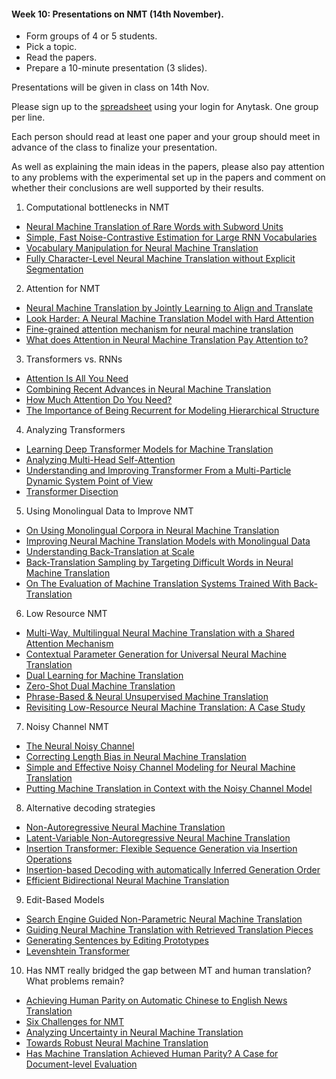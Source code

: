 #### Week 10: Presentations on NMT (14th November).

* Form groups of 4 or 5 students.
* Pick a topic.
* Read the papers.
* Prepare a 10-minute presentation (3 slides).

Presentations will be given in class on 14th Nov. 
 
Please sign up to the [spreadsheet](https://docs.google.com/spreadsheets/d/1mqqZpngL81q8x6YXz4NhDSYbVh2W5rIw32sfPeTpW1A/edit?usp=sharing) using your login for Anytask. One group per line.  

Each person should read at least one paper and your group should meet in advance of the class to finalize your presentation. 

As well as explaining the main ideas in the papers, please also pay attention to any problems with the experimental set up in the papers and comment on whether their conclusions are well supported by their results.

1. Computational bottlenecks in NMT
  * [Neural Machine Translation of Rare Words with Subword Units](https://arxiv.org/pdf/1508.07909.pdf)
  * [Simple, Fast Noise-Contrastive Estimation for Large RNN Vocabularies](http://www.aclweb.org/anthology/N16-1145.pdf)
  * [Vocabulary Manipulation for Neural Machine Translation](http://www.aclweb.org/anthology/P16-2021)
  * [Fully Character-Level Neural Machine Translation without Explicit Segmentation](http://aclweb.org/anthology/Q17-1026)

2. Attention for NMT
  * [Neural Machine Translation by Jointly Learning to Align and Translate](https://arxiv.org/abs/1409.0473)
  * [Look Harder: A Neural Machine Translation Model with Hard Attention](https://www.aclweb.org/anthology/P19-1290/)
  * [Fine-grained attention mechanism for neural machine translation](https://arxiv.org/abs/1803.11407)
  * [What does Attention in Neural Machine Translation Pay Attention to?](https://www.aclweb.org/anthology/I17-1004.pdf)

3. Transformers vs. RNNs
  * [Attention Is All You Need](https://arxiv.org/abs/1706.03762)
  * [Combining Recent Advances in Neural Machine Translation](https://arxiv.org/pdf/1804.09849.pdf)
  * [How Much Attention Do You Need?](https://www.aclweb.org/anthology/P18-1167.pdf)  
  * [The Importance of Being Recurrent for Modeling Hierarchical Structure](https://arxiv.org/pdf/1803.03585.pdf)

4. Analyzing Transformers
  * [Learning Deep Transformer Models for Machine Translation](https://arxiv.org/abs/1906.01787)
  * [Analyzing Multi-Head Self-Attention](https://arxiv.org/pdf/1905.09418.pdf) 
  * [Understanding and Improving Transformer From a Multi-Particle Dynamic System Point of View](https://arxiv.org/abs/1906.02762)
  * [Transformer Disection](https://arxiv.org/pdf/1908.11775.pdf)

5. Using Monolingual Data to Improve NMT
  * [On Using Monolingual Corpora in Neural Machine Translation](https://arxiv.org/pdf/1503.03535.pdf)
  * [Improving Neural Machine Translation Models with Monolingual Data](https://arxiv.org/abs/1511.06709)
  * [Understanding Back-Translation at Scale](https://arxiv.org/pdf/1808.09381.pdf)
  * [Back-Translation Sampling by Targeting Difficult Words in Neural Machine Translation](https://arxiv.org/pdf/1808.09006.pdf)
  * [On The Evaluation of Machine Translation Systems Trained With Back-Translation](https://arxiv.org/pdf/1908.05204.pdf)

6. Low Resource NMT
  * [Multi-Way, Multilingual Neural Machine Translation with a Shared Attention Mechanism](http://www.aclweb.org/anthology/N16-1101)
  * [Contextual Parameter Generation for Universal Neural Machine Translation](https://arxiv.org/abs/1808.08493)
  * [Dual Learning for Machine Translation](https://arxiv.org/pdf/1611.00179.pdf)
  * [Zero-Shot Dual Machine Translation](https://arxiv.org/abs/1805.10338)
  * [Phrase-Based & Neural Unsupervised Machine Translation](https://arxiv.org/pdf/1804.07755.pdf)
  * [Revisiting Low-Resource Neural Machine Translation: A Case Study](https://arxiv.org/abs/1905.11901)

7. Noisy Channel NMT
  * [The Neural Noisy Channel](https://arxiv.org/abs/1611.02554)
  * [Correcting Length Bias in Neural Machine Translation](http://statmt.org/wmt18/pdf/WMT022.pdf)
  * [Simple and Effective Noisy Channel Modeling for Neural Machine Translation](https://arxiv.org/abs/1908.05731)
  * [Putting Machine Translation in Context with the Noisy Channel Model](https://arxiv.org/abs/1910.00553)

8. Alternative decoding strategies
  * [Non-Autoregressive Neural Machine Translation](https://arxiv.org/pdf/1711.02281.pdf)
  * [Latent-Variable Non-Autoregressive Neural Machine Translation](https://arxiv.org/pdf/1908.07181.pdf)
  * [Insertion Transformer: Flexible Sequence Generation via Insertion Operations](https://arxiv.org/abs/1902.03249)
  * [Insertion-based Decoding with automatically Inferred Generation Order](https://arxiv.org/abs/1902.01370)
  * [Efficient Bidirectional Neural Machine Translation](https://arxiv.org/pdf/1908.09329.pdf)

9. Edit-Based Models
  * [Search Engine Guided Non-Parametric Neural Machine Translation](https://arxiv.org/abs/1705.07267)	
  * [Guiding Neural Machine Translation with Retrieved Translation Pieces](https://arxiv.org/pdf/1804.02559)
  * [Generating Sentences by Editing Prototypes](https://arxiv.org/abs/1709.08878)
  * [Levenshtein Transformer](https://arxiv.org/abs/1905.11006)

10. Has NMT really bridged the gap between MT and human translation? What problems remain?
  * [Achieving Human Parity on Automatic Chinese to English News Translation](https://www.microsoft.com/en-us/research/uploads/prod/2018/03/final-achieving-human.pdf)
  * [Six Challenges for NMT](http://www.aclweb.org/anthology/W17-3204)
  * [Analyzing Uncertainty in Neural Machine Translation](https://arxiv.org/pdf/1803.00047.pdf)
  * [Towards Robust Neural Machine Translation](https://arxiv.org/pdf/1805.06130.pdf)
  * [Has Machine Translation Achieved Human Parity? A Case for Document-level Evaluation](https://www.aclweb.org/anthology/D18-1512/)

